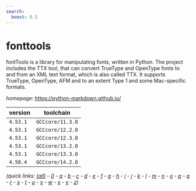 ```yaml
---
search:
  boost: 0.5
---
```

# fonttools

fontTools is a library for manipulating fonts, written in Python. The project includes the TTX tool, that can convert TrueType and OpenType fonts to and from an XML text format, which is also called TTX. It supports TrueType, OpenType, AFM and to an extent Type 1 and some Mac-specific formats.

*homepage*: <https://python-markdown.github.io/>

version | toolchain
--------|----------
``4.53.1`` | ``GCCcore/11.3.0``
``4.53.1`` | ``GCCcore/12.2.0``
``4.53.1`` | ``GCCcore/12.3.0``
``4.53.1`` | ``GCCcore/13.2.0``
``4.53.1`` | ``GCCcore/13.3.0``
``4.58.4`` | ``GCCcore/14.2.0``


*(quick links: [(all)](../index.md) - [0](../0/index.md) - [a](../a/index.md) - [b](../b/index.md) - [c](../c/index.md) - [d](../d/index.md) - [e](../e/index.md) - [f](../f/index.md) - [g](../g/index.md) - [h](../h/index.md) - [i](../i/index.md) - [j](../j/index.md) - [k](../k/index.md) - [l](../l/index.md) - [m](../m/index.md) - [n](../n/index.md) - [o](../o/index.md) - [p](../p/index.md) - [q](../q/index.md) - [r](../r/index.md) - [s](../s/index.md) - [t](../t/index.md) - [u](../u/index.md) - [v](../v/index.md) - [w](../w/index.md) - [x](../x/index.md) - [y](../y/index.md) - [z](../z/index.md))*

